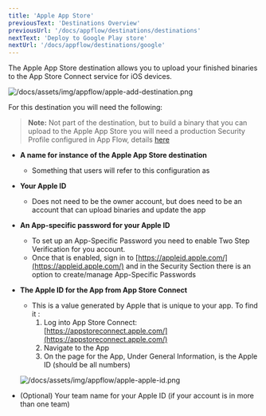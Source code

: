 ```yaml
---
title: 'Apple App Store'
previousText: 'Destinations Overview'
previousUrl: '/docs/appflow/destinations/destinations'
nextText: 'Deploy to Google Play store'
nextUrl: '/docs/appflow/destinations/google'
---
```


The Apple App Store destination allows you to upload your finished binaries to the App Store Connect service for iOS devices.


![/docs/assets/img/appflow/apple-add-destination.png](/docs/assets/img/appflow/apple-add-destination.png)

For this destination you will need the following:

> **Note:** Not part of the destination, but to build a binary that you can upload to the Apple App Store you will need a production Security Profile configured in App Flow, details [here](https://ionicframework.com/docs/appflow/package/credentials#ios-credentials)


- **A name for instance of the Apple App Store destination**
    - Something that users will refer to this configuration as
- **Your Apple ID**
    - Does not need to be the owner account, but does need to be an account that can upload binaries and update the app
- **An App-specific password for your Apple ID**
    - To set up an App-Specific Password you need to enable Two Step Verification for you account.
    - Once that is enabled, sign in to [https://appleid.apple.com/](https://appleid.apple.com/) and in the Security Section there is an option to create/manage App-Specific Passwords
- **The Apple ID for the App from App Store Connect**
    - This is a value generated by Apple that is unique to your app. To find it :
        1. Log into App Store Connect: [https://appstoreconnect.apple.com/](https://appstoreconnect.apple.com/)
        2. Navigate to the App
        3. On the page for the App, Under General Information, is the Apple ID (should be all numbers)

    ![/docs/assets/img/appflow/apple-apple-id.png](/docs/assets/img/appflow/apple-apple-id.png)

- (Optional) Your team name for your Apple ID (if your account is in more than one team)